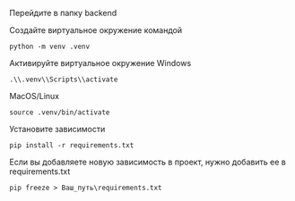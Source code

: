 
Перейдите в папку backend

Создайте виртуальное окружение командой
```commandline
python -m venv .venv
```

Активируйте виртуальное окружение
Windows
```commandline
.\\.venv\\Scripts\\activate

```
MacOS/Linux
```commandline
source .venv/bin/activate
```

Установите зависимости 
```
pip install -r requirements.txt
```

Если вы добавляете новую зависимость в проект, нужно добавить ее в requirements.txt

```commandline
pip freeze > Ваш_путь\requirements.txt
```